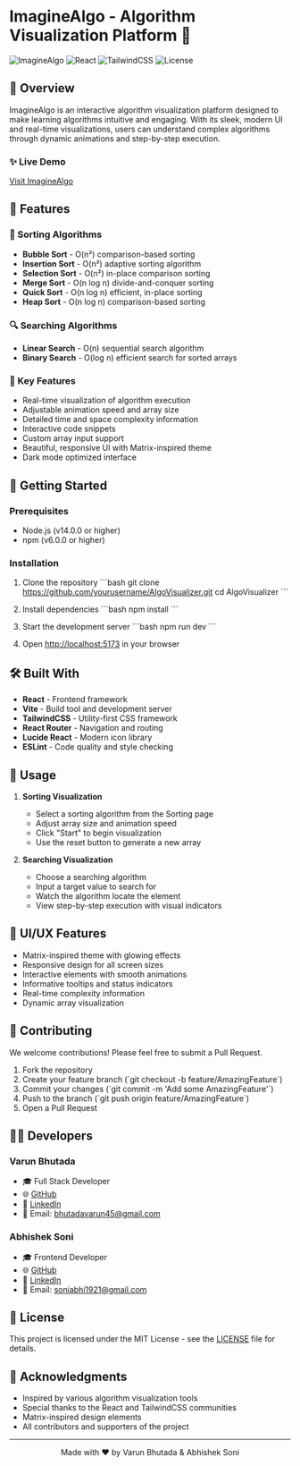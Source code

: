 # ImagineAlgo - Algorithm Visualization Platform 🚀

![ImagineAlgo](https://img.shields.io/badge/ImagineAlgo-1.0.0-brightgreen)
![React](https://img.shields.io/badge/React-18.2.0-blue)
![TailwindCSS](https://img.shields.io/badge/TailwindCSS-3.0-blueviolet)
![License](https://img.shields.io/badge/license-MIT-green)

## 🌟 Overview

ImagineAlgo is an interactive algorithm visualization platform designed to make learning algorithms intuitive and engaging. With its sleek, modern UI and real-time visualizations, users can understand complex algorithms through dynamic animations and step-by-step execution.

### ✨ Live Demo

[Visit ImagineAlgo](https://imaginealgo.vercel.app)

## 🎯 Features

### 🔄 Sorting Algorithms

- **Bubble Sort** - O(n²) comparison-based sorting
- **Insertion Sort** - O(n²) adaptive sorting algorithm
- **Selection Sort** - O(n²) in-place comparison sorting
- **Merge Sort** - O(n log n) divide-and-conquer sorting
- **Quick Sort** - O(n log n) efficient, in-place sorting
- **Heap Sort** - O(n log n) comparison-based sorting

### 🔍 Searching Algorithms

- **Linear Search** - O(n) sequential search algorithm
- **Binary Search** - O(log n) efficient search for sorted arrays

### 💫 Key Features

- Real-time visualization of algorithm execution
- Adjustable animation speed and array size
- Detailed time and space complexity information
- Interactive code snippets
- Custom array input support
- Beautiful, responsive UI with Matrix-inspired theme
- Dark mode optimized interface

## 🚀 Getting Started

### Prerequisites

- Node.js (v14.0.0 or higher)
- npm (v6.0.0 or higher)

### Installation

1. Clone the repository
   \`\`\`bash
   git clone https://github.com/yourusername/AlgoVisualizer.git
   cd AlgoVisualizer
   \`\`\`

2. Install dependencies
   \`\`\`bash
   npm install
   \`\`\`

3. Start the development server
   \`\`\`bash
   npm run dev
   \`\`\`

4. Open [http://localhost:5173](http://localhost:5173) in your browser

## 🛠️ Built With

- **React** - Frontend framework
- **Vite** - Build tool and development server
- **TailwindCSS** - Utility-first CSS framework
- **React Router** - Navigation and routing
- **Lucide React** - Modern icon library
- **ESLint** - Code quality and style checking

## 📖 Usage

1. **Sorting Visualization**

   - Select a sorting algorithm from the Sorting page
   - Adjust array size and animation speed
   - Click "Start" to begin visualization
   - Use the reset button to generate a new array

2. **Searching Visualization**
   - Choose a searching algorithm
   - Input a target value to search for
   - Watch the algorithm locate the element
   - View step-by-step execution with visual indicators

## 🎨 UI/UX Features

- Matrix-inspired theme with glowing effects
- Responsive design for all screen sizes
- Interactive elements with smooth animations
- Informative tooltips and status indicators
- Real-time complexity information
- Dynamic array visualization

## 🤝 Contributing

We welcome contributions! Please feel free to submit a Pull Request.

1. Fork the repository
2. Create your feature branch (\`git checkout -b feature/AmazingFeature\`)
3. Commit your changes (\`git commit -m 'Add some AmazingFeature'\`)
4. Push to the branch (\`git push origin feature/AmazingFeature\`)
5. Open a Pull Request

## 👨‍💻 Developers

### Varun Bhutada

- 🎓 Full Stack Developer
- 🌐 [GitHub](https://github.com/va-run-6626)
- 💼 [LinkedIn](https://www.linkedin.com/in/varun-bhutada-087176191/)
- 📧 Email: bhutadavarun45@gmail.com

### Abhishek Soni

- 🎓 Frontend Developer
- 🌐 [GitHub](https://github.com/abhisoni1921)
- 💼 [LinkedIn](https://www.linkedin.com/in/abhishek-soni-41529622b)
- 📧 Email: soniabhi1921@gmail.com

## 📄 License

This project is licensed under the MIT License - see the [LICENSE](LICENSE) file for details.

## 🙏 Acknowledgments

- Inspired by various algorithm visualization tools
- Special thanks to the React and TailwindCSS communities
- Matrix-inspired design elements
- All contributors and supporters of the project

---

<div align="center">
Made with ❤️ by Varun Bhutada & Abhishek Soni
</div>
